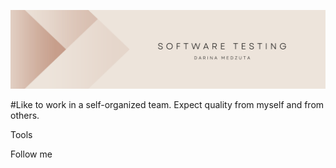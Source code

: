 ![Header](https://github.com/dmedzuta/dmedzuta/blob/main/assets/Banner.png)

#Like to work in a self-organized team.
Expect quality from myself and from others.

Tools

Follow me
